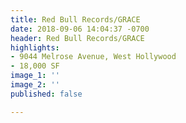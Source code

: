 ```yaml
---
title: Red Bull Records/GRACE
date: 2018-09-06 14:04:37 -0700
header: Red Bull Records/GRACE
highlights:
- 9044 Melrose Avenue, West Hollywood
- 18,000 SF
image_1: ''
image_2: ''
published: false

---
```


